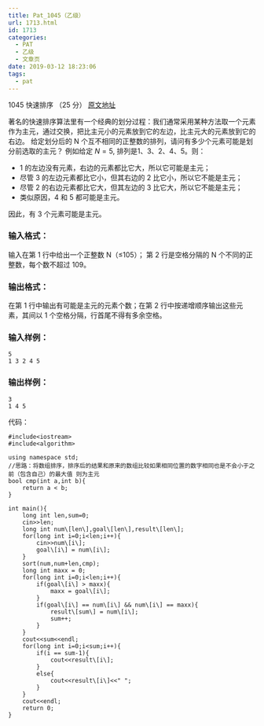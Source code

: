 ```yaml
---
title: Pat_1045（乙级）
url: 1713.html
id: 1713
categories:
  - PAT
  - 乙级
  - 文章页
date: 2019-03-12 18:23:06
tags:
  - pat
---
```


1045 快速排序 （25 分） [原文地址](https://pintia.cn/problem-sets/994805260223102976/problems/994805278589960192)

著名的快速排序算法里有一个经典的划分过程：我们通常采用某种方法取一个元素作为主元，通过交换，把比主元小的元素放到它的左边，比主元大的元素放到它的右边。 给定划分后的 N 个互不相同的正整数的排列，请问有多少个元素可能是划分前选取的主元？ 例如给定 $N = 5$, 排列是1、3、2、4、5。则：

*   1 的左边没有元素，右边的元素都比它大，所以它可能是主元；
*   尽管 3 的左边元素都比它小，但其右边的 2 比它小，所以它不能是主元；
*   尽管 2 的右边元素都比它大，但其左边的 3 比它大，所以它不能是主元；
*   类似原因，4 和 5 都可能是主元。

因此，有 3 个元素可能是主元。

### 输入格式：

输入在第 1 行中给出一个正整数 N（≤10​5​​）； 第 2 行是空格分隔的 N 个不同的正整数，每个数不超过 10​9​​。

### 输出格式：

在第 1 行中输出有可能是主元的元素个数；在第 2 行中按递增顺序输出这些元素，其间以 1 个空格分隔，行首尾不得有多余空格。

### 输入样例：

    5
    1 3 2 4 5
    

### 输出样例：

    3
    1 4 5

代码：
```
#include<iostream>
#include<algorithm>

using namespace std;
//思路：将数组排序，排序后的结果和原来的数组比较如果相同位置的数字相同也是不会小于之前（包含自己）的最大值 则为主元
bool cmp(int a,int b){
    return a < b;
}

int main(){
    long int len,sum=0;
    cin>>len;
    long int num\[len\],goal\[len\],result\[len\];
    for(long int i=0;i<len;i++){
        cin>>num\[i\];
        goal\[i\] = num\[i\];
    }
    sort(num,num+len,cmp);
    long int maxx = 0;
    for(long int i=0;i<len;i++){
        if(goal\[i\] > maxx){
            maxx = goal\[i\];
        }
        if(goal\[i\] == num\[i\] && num\[i\] == maxx){
            result\[sum\] = num\[i\];
            sum++;
        }
    }
    cout<<sum<<endl;
    for(long int i=0;i<sum;i++){
        if(i == sum-1){
            cout<<result\[i\];
        }
        else{
            cout<<result\[i\]<<" ";
        }
    }
    cout<<endl;
    return 0;
}
```